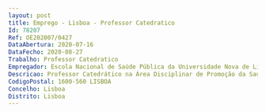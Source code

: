 ```yaml
--- 
layout: post
title: Emprego - Lisboa - Professor Catedratico
Id: 78207
Ref: OE202007/0427
DataAbertura: 2020-07-16
DataFecho: 2020-08-27
Trabalho: Professor Catedratico
Empregador: Escola Nacional de Saúde Pública da Universidade Nova de Lisboa - NOVA National School of Public Hea
Descricao: Professor Catedrático na Área Disciplinar de Promoção da Saúde, da Escola Nacional de Saúde Pública desta Universidade, com enfoque nas Ciências Socio  Comportamentais.
CodigoPostal: 1600-560 LISBOA
Concelho: Lisboa
Distrito: Lisboa
--- 
```

